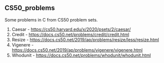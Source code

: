 ## CS50_problems
Some problems in C from CS50 problem sets.

1. Caesar - https://cs50.harvard.edu/x/2020/psets/2/caesar/
2. Credit - https://docs.cs50.net/problems/credit/credit.html
3. Resize - https://docs.cs50.net/2019/ap/problems/resize/less/resize.html
4. Vigenere - https://docs.cs50.net/2019/ap/problems/vigenere/vigenere.html
5. Whodunit - https://docs.cs50.net/problems/whodunit/whodunit.html
